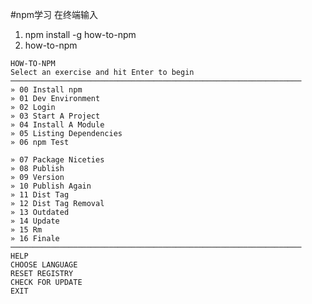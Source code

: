 #npm学习
  在终端输入
  1. npm install -g how-to-npm
  2. how-to-npm

    HOW-TO-NPM
    Select an exercise and hit Enter to begin
    ─────────────────────────────────────────────────────────────────
    » 00 Install npm
    » 01 Dev Environment
    » 02 Login
    » 03 Start A Project
    » 04 Install A Module
    » 05 Listing Dependencies
    » 06 npm Test

    » 07 Package Niceties
    » 08 Publish
    » 09 Version
    » 10 Publish Again
    » 11 Dist Tag
    » 12 Dist Tag Removal
    » 13 Outdated
    » 14 Update
    » 15 Rm
    » 16 Finale
    ─────────────────────────────────────────────────────────────────
    HELP
    CHOOSE LANGUAGE
    RESET REGISTRY
    CHECK FOR UPDATE
    EXIT
